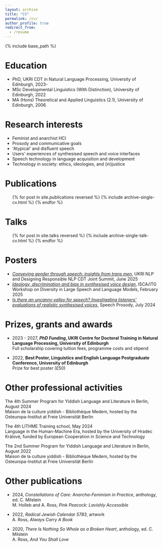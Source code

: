 ```yaml
---
layout: archive
title: "CV"
permalink: /cv/
author_profile: true
redirect_from:
  - /resume
---
```


{% include base_path %}

Education
======
* PhD, UKRI CDT in Natural Language Processing, University of Edinburgh, 2023-
* MSc Developmental Linguistics (With Distinction), University of Edinburgh, 2022
* MA (Hons) Theoretical and Applied Linguistics (2.1), University of Edinburgh, 2006
  
Research interests
======
* Feminist and anarchist HCI
* Prosody and communicative goals
* 'Atypical' and disfluent speech
* Users' experiences of synthesised speech and voice interfaces
* Speech technology in language acquisition and development
* Technology in society: ethics, ideologies, and (in)justice

Publications
======
  <ul>{% for post in site.publications reversed %}
    {% include archive-single-cv.html %}
  {% endfor %}</ul>
  
Talks
======
  <ul>{% for post in site.talks reversed %}
    {% include archive-single-talk-cv.html  %}
  {% endfor %}</ul>
  
<!--- Teaching
======
  <ul>{% for post in site.teaching reversed %}
    {% include archive-single-cv.html %}
  {% endfor %}</ul> --->

Posters
======
* [*Conveying gender through speech: insights from trans men*](/files/conveying_gender_poster.pdf), UKRI NLP and Designing Responsible NLP CDT Joint Summit, June 2025
* [*Ideology, discrimination and bias in synthesised voice design*](/files/ideology_iscaworkshop.pdf), ISCA/ITG Workshop on Diversity in Large Speech and Language Models, February 2025
* [*Is there an uncanny valley for speech? Investigating listeners’ evaluations of realistic synthesised voices*](/files/uncanny_speechprosody.pdf), Speech Prosody, July 2024

Prizes, grants and awards
======
* 2023 - 2027, ***PhD Funding*, UKRI Centre for Doctoral Training in Natural Language Processing, University of Edinburgh**\
Full scholarship covering tuition fees, programme costs and stipend

* 2022, **Best Poster, Linguistics and English Language Postgraduate Conference, University of Edinburgh**\
Prize for best poster (£50)

Other professional activities
======
The 4th Summer Program for Yiddish Language and Literature in Berlin, August 2024\
Maison de la culture yiddish - Bibliothèque Medem, hosted by the Osteuropa-Institut at Freie Universität Berlin

The 4th LITHME Training school, May 2024\
Language in the Human-Machine Era, hosted by the University of Hradec Králové, funded by European Cooperation in Science and Technology

The 2nd Summer Program for Yiddish Language and Literature in Berlin, August 2022\
Maison de la culture yiddish - Bibliothèque Medem, hosted by the Osteuropa-Institut at Freie Universität Berlin
  
Other publications
======
* 2024, *Constellations of Care: Anarcha-Feminism in Practice*, anthology, ed. C. Milstein\
M. Holleb and A. Ross, *Pink Peacock: Lavishly Accessible*

* 2022, *Radical Jewish Calendar 5783*, artwork\
A. Ross, *Always Carry A Book*

* 2020, *There Is Nothing So Whole as a Broken Heart*, anthology, ed. C. Milstein\
A. Ross, *And You Shall Love*
